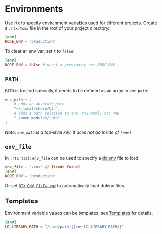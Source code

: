 # Environments

Use rtx to specify environment variables used for different projects. Create a `.rtx.toml` file
in the root of your project directory:

```toml
[env]
NODE_ENV = 'production'
```

To clear an env var, set it to `false`:

```toml
[env]
NODE_ENV = false # unset a previously set NODE_ENV
```


## `PATH`

`PATH` is treated specially, it needs to be defined as an array in `env_path`:

```toml
env_path = [
    # adds an absolute path
    "~/.local/share/bin",
    # adds a path relative to the .rtx.toml, not PWD
    "./node_modules/.bin",
]
```

_Note: `env_path` is a top-level key, it does not go inside of `[env]`._

## `env_file`

In `.rtx.toml`: `env_file` can be used to specify a [dotenv](https://dotenv.org) file to load:

```toml
env_file = '.env' // [!code focus]
[env]
NODE_ENV = 'production'
```

Or set [`RTX_ENV_FILE=.env`](/configuration#rtx-env-file) to automatically load dotenv files.

## Templates

Environment variable values can be templates, see [Templates](/templates) for details.

```toml
[env]
LD_LIBRARY_PATH = "/some/path:{{env.LD_LIBRARY_PATH}}"
```

